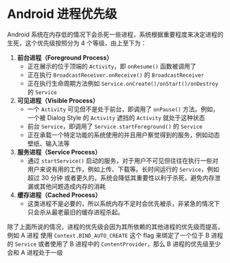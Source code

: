 # Android 进程优先级

Android 系统在内存低的情况下会杀死一些进程，系统根据重要程度来决定进程的生死，这个优先级按照分为 4 个等级，由上至下为：

1. __前台进程（Foreground Process）__ 
   * 正在展示的位于顶端的 `Activity`，即 `onResume()` 函数被调用了
   * 正在执行 `BroadcastReceiver.onReceive()` 的 `BroadcastReceiver`
   * 正在执行生命周期方法例如 `Service.onCreate()/onStart()/onDestroy` 的 `Service`
2. __可见进程（Visible Process）__
   * 一个 `Activity` 可见但不是处于前台，即调用了 `onPause()` 方法。例如，一个被 Dialog Style 的 `Activity` 遮挡的 `Activity` 就处于这种状态
   * 前台 `Service`，即调用了 `Service.startForeground()` 的 `Service`
   * 正在承载一个特定功能的系统使用的并且用户察觉得到的服务，例如动态壁纸、输入法等
3. __服务进程（Service Process）__
   * 通过 `startService()` 启动的服务，对于用户不可见但往往在执行一些对用户来说有用的工作，例如上传、下载等。长时间运行的 `Service`，例如超过 30 分钟 或者更久的，系统会降低其重要性以利于杀死，避免内存泄漏或其他问题造成内存的消耗
4. __缓存进程（Cached Process）__
   * 这类进程不是必要的，所以系统内存不足时会优先被杀，非紧急的情况下只会杀从最老最旧的缓存进程杀起。

除了上面所说的情况，进程的优先级会因为其所依赖的其他进程的优先级而提高，例如 A 进程 使用 `Context.BIND_AUTO_CREATE` 这个 flag 来绑定了一个位于 B 进程的 `Service` 或者使用了 B 进程中的 `ContentProvider`，那么 B 进程的优先级至少会和 A 进程处于一级